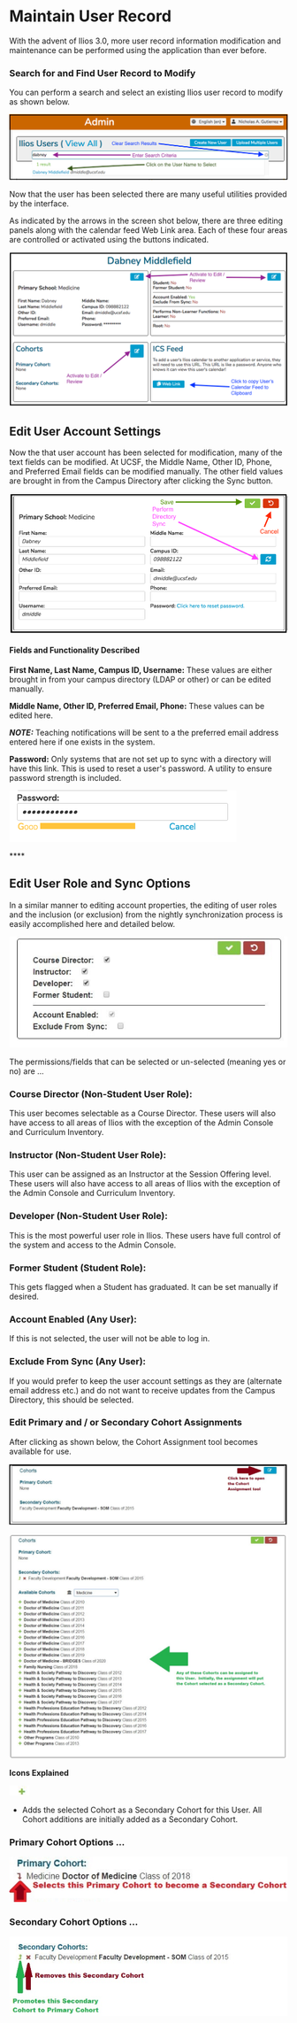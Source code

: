 # Maintain User Record

With the advent of Ilios 3.0, more user record information modification and maintenance can be performed using the application than ever before.

### Search for and Find User Record to Modify

You can perform a search and select an existing Ilios user record to modify as shown below.

![](../.gitbook/assets/adminrw1.png)

 Now that the user has been selected there are many useful utilities provided by the interface.

As indicated by the arrows in the screen shot below, there are three editing panels along with the calendar feed Web Link area. Each of these four areas are controlled or activated using the buttons indicated.

![](../.gitbook/assets/adminrw2.png)

## Edit User Account Settings

Now the that user account has been selected for modification, many of the text fields can be modified. At UCSF, the Middle Name, Other ID, Phone, and Preferred Email fields can be modified manually. The other field values are brought in from the Campus Directory after clicking the Sync button.

![After clicking to Edit / View Account Settings](../.gitbook/assets/adminrw3%20%281%29.png)

#### Fields and Functionality Described

**First Name, Last Name, Campus ID, Username:** These values are either brought in from your campus directory \(LDAP or other\) or can be edited manually.

**Middle Name, Other ID, Preferred Email, Phone:** These values can be edited here. 

_**NOTE:**_ Teaching notifications will be sent to a the preferred email address entered here if one exists in the system.

**Password:** Only systems that are not set up to sync with a directory will have this link. This is used to reset a user's password. A utility to ensure password strength is included.

![](../.gitbook/assets/adminrw4.png)

\*\*\*\*





## Edit User Role and Sync Options

In a similar manner to editing account properties, the editing of user roles and the inclusion \(or exclusion\) from the nightly synchronization process is easily accomplished here and detailed below.

![](../.gitbook/assets/edit_user_roles.jpg)

 The permissions/fields that can be selected or un-selected \(meaning yes or no\) are ...

### Course Director \(Non-Student User Role\):

This user becomes selectable as a Course Director. These users will also have access to all areas of Ilios with the exception of the Admin Console and Curriculum Inventory.

### Instructor \(Non-Student User Role\):

This user can be assigned as an Instructor at the Session Offering level. These users will also have access to all areas of Ilios with the exception of the Admin Console and Curriculum Inventory.

### Developer \(Non-Student User Role\):

This is the most powerful user role in Ilios. These users have full control of the system and access to the Admin Console.

### Former Student \(Student Role\):

This gets flagged when a Student has graduated. It can be set manually if desired.

### Account Enabled \(Any User\):

If this is not selected, the user will not be able to log in.

### Exclude From Sync \(Any User\):

If you would prefer to keep the user account settings as they are \(alternate email address etc.\) and do not want to receive updates from the Campus Directory, this should be selected.

### Edit Primary and / or Secondary Cohort Assignments

After clicking as shown below, the Cohort Assignment tool becomes available for use.

![](../.gitbook/assets/edit_cohort.jpg)

![](../.gitbook/assets/cohort_assignment_tool.jpg)

**Icons Explained**

![](../.gitbook/assets/ready_icon.jpg)

 - Adds the selected Cohort as a Secondary Cohort for this User. All Cohort additions are initially added as a Secondary Cohort.

### Primary Cohort Options ...

![](../.gitbook/assets/icons_1.jpg)

### Secondary Cohort Options ...

![](../.gitbook/assets/icons2.jpg)

